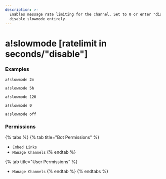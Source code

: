 ```yaml
---
description: >-
  Enables message rate limiting for the channel. Set to 0 or enter "disable" to
  disable slowmode entirely.
---
```


# a!slowmode \[ratelimit in seconds/"disable"\]

### Examples

```text
a!slowmode 2m
```

```text
a!slowmode 5h
```

```text
a!slowmode 120
```

```text
a!slowmode 0
```

```text
a!slowmode off
```

### Permissions

{% tabs %}
{% tab title="Bot Permissions" %}
* `Embed Links`
* `Manage Channels`
{% endtab %}

{% tab title="User Permissions" %}
* `Manage Channels`
{% endtab %}
{% endtabs %}

